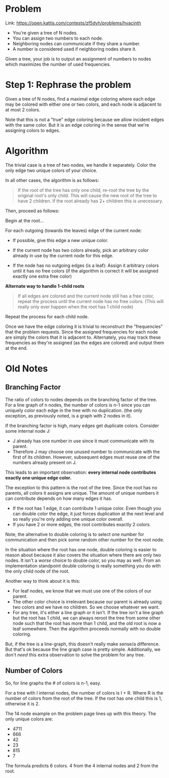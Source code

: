 # Problem
Link: https://open.kattis.com/contests/zf5dyh/problems/hyacinth

- You're given a tree of N nodes.
- You can assign two numbers to each node.
- Neighboring nodes can communicate if they share a number.
- A number is considered used if neighboring nodes share it.

Given a tree, your job is to output an assignment of numbers to nodes
which maximizes the number of used frequencies.

# Step 1: Rephrase the problem
Given a tree of N nodes, find a maximal edge coloring where each
edge may be colored with either one or two colors, and each node is
adjacent to at most 2 colors.

Note that this is not a "true" edge coloring because we allow incident edges
with the same color. But it is an edge coloring in the sense that we're assigning
colors to edges.

# Algorithm
The trivial case is a tree of two nodes, we handle it separately. Color the
only edge two unique colors of your choice.

In all other cases, the algorithm is as follows:
> If the root of the tree has only one child, re-root the tree by the original
  root's only child. This will cause the new root of the tree to have 2 children.
  If the root already has 2+ children this is unecessary.

Then, proceed as follows:

Begin at the root...

For each outgoing (towards the leaves) edge of the current node:
- If possible, give this edge a new unique color.
- If the current node has two colors already, pick an arbitrary color already
  in use by the current node for this edge.


- If the node has no outgoing edges (is a leaf):
  Assign it arbitrary colors until it has no free colors (if the algorithm
  is correct it will be assigned exactly one extra free color)

**Alternate way to handle 1-child roots**
> If all edges are colored and the current node still has a free color, repeat
  the process until the current node has no free colors. (This will really
  only ever happen when the root has 1 child node)

Repeat the process for each child node.

Once we have the edge coloring it is trivial to reconstruct the "frequencies"
that the problem requests. Since the assigned frequencies for each node are simply
the colors that it is adjacent to. Alternately, you may track these frequencies
as they're assigned (as the edges are colored) and output them at the end.

# Old Notes
## Branching Factor
The ratio of colors to nodes depends on the branching factor of the tree.
For a line graph of n nodes, the number of colors is n-1 since you can uniquely
color each edge in the tree with no duplication. (the only exception, as 
previously noted, is a graph with 2 nodes in it).

If the branching factor is high, many edges get duplicate colors. Consider
some internal node J:
- J already has one number in use since it must communicate with its parent.
- Therefore J may choose one unused number to communicate with the first
  of its children. However, subsequent edges must reuse one of the numbers
  already present on J.

This leads to an important observation:
**every internal node contributes exactly one unique edge color.**

The exception to this pattern is the root of the tree. Since the root has
no parents, all colors it assigns are unique. The amount of unique numbers
it can contribute depends on how many edges it has.
- If the root has 1 edge, it can contribute 1 unique color. Even though
  you can double color the edge, it just forces duplication at the next level
  and so really you're only adding one unique color overall.
- If you have 2 or more edges, the root contributes exactly 2 colors.

Note, the alternative to double coloring is to select one number for communication
and then pick some random other number for the root node.

In the situation where the root has one node, double coloring is easier to reason
about because it also covers the situation where there are only two nodes. It
isn't a *worse* choice to double color, so you may as well. From an implementation
standpoint double coloring is really something you do with the only child node
of the root.

Another way to think about it is this:
- For leaf nodes, we know that we must use one of the colors of our parent.
- The other color choice is irrelevant because our parent is already using
  two colors and we have no children. So we choose whatever we want.
- For any tree, it's either a line graph or it isn't. If the tree isn't a line
  graph but the root has 1 child, we can always reroot the tree from some other
  node such that the root has more than 1 child, and the old root is now
  a leaf somewhere. Then the algorithm proceeds normally with no double coloring.

But, if the tree is a line-graph, this doesn't really make sense/a difference.
But that's ok because the line graph case is pretty simple. Additionally, we don't
*need* this extra observation to solve the problem for any tree.

## Number of Colors
So, for line graphs the # of colors is n-1, easy.

For a tree with I internal nodes, the number of colors is I + R. Where R is the
number of colors from the root of the tree. If the root has one child this is 1,
otherwise it is 2.

The 14 node example on the problem page lines up with this theory. The only unique
colors are:
- 4711
- 666
- 42
- 23
- 815
- 7

The formula predicts 6 colors. 4 from the 4 internal nodes and 2 from the root.
